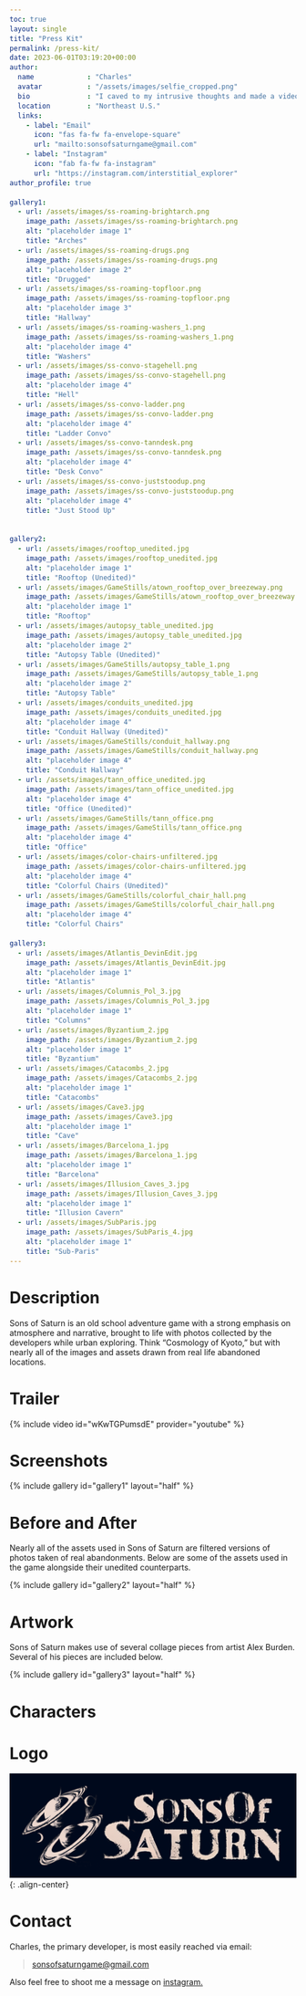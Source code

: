 ```yaml
---
toc: true
layout: single
title: "Press Kit"
permalink: /press-kit/
date: 2023-06-01T03:19:20+00:00
author:
  name             : "Charles"
  avatar           : "/assets/images/selfie_cropped.png"
  bio              : "I caved to my intrusive thoughts and made a video game."
  location         : "Northeast U.S."
  links:
    - label: "Email"
      icon: "fas fa-fw fa-envelope-square"
      url: "mailto:sonsofsaturngame@gmail.com"
    - label: "Instagram"
      icon: "fab fa-fw fa-instagram"
      url: "https://instagram.com/interstitial_explorer"
author_profile: true

gallery1:
  - url: /assets/images/ss-roaming-brightarch.png
    image_path: /assets/images/ss-roaming-brightarch.png
    alt: "placeholder image 1"
    title: "Arches"
  - url: /assets/images/ss-roaming-drugs.png
    image_path: /assets/images/ss-roaming-drugs.png
    alt: "placeholder image 2"
    title: "Drugged"
  - url: /assets/images/ss-roaming-topfloor.png
    image_path: /assets/images/ss-roaming-topfloor.png
    alt: "placeholder image 3"
    title: "Hallway"
  - url: /assets/images/ss-roaming-washers_1.png
    image_path: /assets/images/ss-roaming-washers_1.png
    alt: "placeholder image 4"
    title: "Washers"
  - url: /assets/images/ss-convo-stagehell.png
    image_path: /assets/images/ss-convo-stagehell.png
    alt: "placeholder image 4"
    title: "Hell"
  - url: /assets/images/ss-convo-ladder.png
    image_path: /assets/images/ss-convo-ladder.png
    alt: "placeholder image 4"
    title: "Ladder Convo"
  - url: /assets/images/ss-convo-tanndesk.png
    image_path: /assets/images/ss-convo-tanndesk.png
    alt: "placeholder image 4"
    title: "Desk Convo"
  - url: /assets/images/ss-convo-juststoodup.png
    image_path: /assets/images/ss-convo-juststoodup.png
    alt: "placeholder image 4"
    title: "Just Stood Up"


gallery2:
  - url: /assets/images/rooftop_unedited.jpg
    image_path: /assets/images/rooftop_unedited.jpg
    alt: "placeholder image 1"
    title: "Rooftop (Unedited)"
  - url: /assets/images/GameStills/atown_rooftop_over_breezeway.png
    image_path: /assets/images/GameStills/atown_rooftop_over_breezeway.png
    alt: "placeholder image 1"
    title: "Rooftop"
  - url: /assets/images/autopsy_table_unedited.jpg
    image_path: /assets/images/autopsy_table_unedited.jpg
    alt: "placeholder image 2"
    title: "Autopsy Table (Unedited)"
  - url: /assets/images/GameStills/autopsy_table_1.png
    image_path: /assets/images/GameStills/autopsy_table_1.png
    alt: "placeholder image 2"
    title: "Autopsy Table"
  - url: /assets/images/conduits_unedited.jpg
    image_path: /assets/images/conduits_unedited.jpg
    alt: "placeholder image 4"
    title: "Conduit Hallway (Unedited)"
  - url: /assets/images/GameStills/conduit_hallway.png
    image_path: /assets/images/GameStills/conduit_hallway.png
    alt: "placeholder image 4"
    title: "Conduit Hallway"
  - url: /assets/images/tann_office_unedited.jpg
    image_path: /assets/images/tann_office_unedited.jpg
    alt: "placeholder image 4"
    title: "Office (Unedited)"
  - url: /assets/images/GameStills/tann_office.png
    image_path: /assets/images/GameStills/tann_office.png
    alt: "placeholder image 4"
    title: "Office"
  - url: /assets/images/color-chairs-unfiltered.jpg
    image_path: /assets/images/color-chairs-unfiltered.jpg
    alt: "placeholder image 4"
    title: "Colorful Chairs (Unedited)"
  - url: /assets/images/GameStills/colorful_chair_hall.png
    image_path: /assets/images/GameStills/colorful_chair_hall.png
    alt: "placeholder image 4"
    title: "Colorful Chairs"

gallery3:
  - url: /assets/images/Atlantis_DevinEdit.jpg
    image_path: /assets/images/Atlantis_DevinEdit.jpg
    alt: "placeholder image 1"
    title: "Atlantis"
  - url: /assets/images/Columnis_Pol_3.jpg
    image_path: /assets/images/Columnis_Pol_3.jpg
    alt: "placeholder image 1"
    title: "Columns"
  - url: /assets/images/Byzantium_2.jpg
    image_path: /assets/images/Byzantium_2.jpg
    alt: "placeholder image 1"
    title: "Byzantium"
  - url: /assets/images/Catacombs_2.jpg
    image_path: /assets/images/Catacombs_2.jpg
    alt: "placeholder image 1"
    title: "Catacombs"
  - url: /assets/images/Cave3.jpg
    image_path: /assets/images/Cave3.jpg
    alt: "placeholder image 1"
    title: "Cave"
  - url: /assets/images/Barcelona_1.jpg
    image_path: /assets/images/Barcelona_1.jpg
    alt: "placeholder image 1"
    title: "Barcelona"
  - url: /assets/images/Illusion_Caves_3.jpg
    image_path: /assets/images/Illusion_Caves_3.jpg
    alt: "placeholder image 1"
    title: "Illusion Cavern"
  - url: /assets/images/SubParis.jpg
    image_path: /assets/images/SubParis_4.jpg
    alt: "placeholder image 1"
    title: "Sub-Paris"
---
```


# Description

Sons of Saturn is an old school adventure game with a strong emphasis on atmosphere and narrative, brought to life with photos collected by the developers while urban exploring.  Think “Cosmology of Kyoto,” but with nearly all of the images and assets drawn from real life abandoned locations.

# Trailer

{% include video id="wKwTGPumsdE" provider="youtube" %}

# Screenshots

{% include gallery id="gallery1" layout="half" %}

# Before and After

Nearly all of the assets used in Sons of Saturn are filtered versions of photos taken of real abandonments.  Below are some of the assets used in the game alongside their unedited counterparts.

{% include gallery id="gallery2" layout="half" %}

# Artwork

Sons of Saturn makes use of several collage pieces from artist Alex Burden.  Several of his pieces are included below.

{% include gallery id="gallery3" layout="half" %}

# Characters

# Logo

![image-center](/assets/images/SonsOfSaturnLogo.png){: .align-center}

# Contact

Charles, the primary developer, is most easily reached via email:

> sonsofsaturngame@gmail.com

Also feel free to shoot me a message on [instagram.](https://www.instagram.com/interstitial_explorer/)